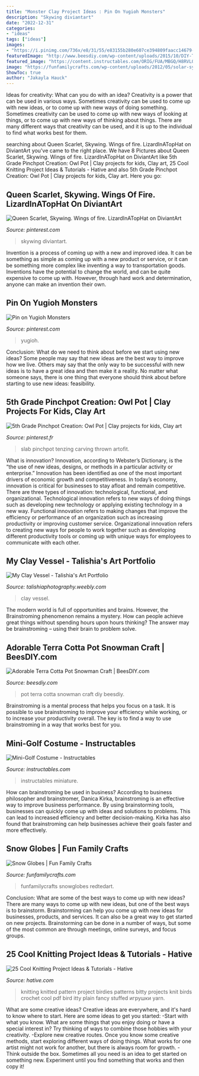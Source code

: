 ```yaml
---
title: "Monster Clay Project Ideas : Pin On Yugioh Monsters"
description: "Skywing diviantart"
date: "2022-12-31"
categories:
- "ideas"
tags: ["ideas"]
images:
- "https://i.pinimg.com/736x/e8/31/55/e83155b280e607ce394809faacc14679--scarlet-wings.jpg"
featuredImage: "http://www.beesdiy.com/wp-content/uploads/2015/10/DIY-Terra-Cotta-Pot-Snowman3.jpg"
featured_image: "https://content.instructables.com/ORIG/FUA/MBGQ/H8RVLOYN/FUAMBGQH8RVLOYN.jpg?auto=webp&amp;frame=1"
image: "https://funfamilycrafts.com/wp-content/uploads/2012/05/solar-system-craft.jpg"
ShowToc: true
author: "Jakayla Hauck"
---
```



Ideas for creativity: What can you do with an idea?
Creativity is a power that can be used in various ways. Sometimes creativity can be used to come up with new ideas, or to come up with new ways of doing something. Sometimes creativity can be used to come up with new ways of looking at things, or to come up with new ways of thinking about things. There are many different ways that creativity can be used, and it is up to the individual to find what works best for them.

	

		
searching about Queen Scarlet, Skywing. Wings of fire. LizardInATopHat on DiviantArt you've came to the right place. We have 8 Pictures about Queen Scarlet, Skywing. Wings of fire. LizardInATopHat on DiviantArt like 5th Grade Pinchpot Creation: Owl Pot | Clay projects for kids, Clay art, 25 Cool Knitting Project Ideas &amp; Tutorials - Hative and also 5th Grade Pinchpot Creation: Owl Pot | Clay projects for kids, Clay art. Here you go:
		
    
## Queen Scarlet, Skywing. Wings Of Fire. LizardInATopHat On DiviantArt

<img loading=lazy src="https://i.pinimg.com/736x/e8/31/55/e83155b280e607ce394809faacc14679--scarlet-wings.jpg" onerror="this.onerror=null;this.src='https://tse2.mm.bing.net/th?id=OIP.Z-EhG9x77FhV-UJcFIEcYAHaFj&amp;pid=15.1';" alt="Queen Scarlet, Skywing. Wings of fire. LizardInATopHat on DiviantArt">

_Source: pinterest.com_

>skywing diviantart. 

	

Invention is a process of coming up with a new and improved idea. It can be something as simple as coming up with a new product or service, or it can be something more complex like inventing a way to transportation goods. Inventions have the potential to change the world, and can be quite expensive to come up with. However, through hard work and determination, anyone can make an invention their own.

    
## Pin On Yugioh Monsters

<img loading=lazy src="https://i.pinimg.com/736x/97/fa/ef/97faefe52e78d4bb1355c46ecdc63b93.jpg" onerror="this.onerror=null;this.src='https://tse4.mm.bing.net/th?id=OIP.GlVD-8VPHcXxZK7nTcqVjwHaK3&amp;pid=15.1';" alt="Pin on Yugioh Monsters">

_Source: pinterest.com_

>yugioh. 

	

Conclusion: What do we need to think about before we start using new ideas?
Some people may say that new ideas are the best way to improve how we live. Others may say that the only way to be successful with new ideas is to have a great idea and then make it a reality. No matter what someone says, there is one thing that everyone should think about before starting to use new ideas: feasibility.

    
## 5th Grade Pinchpot Creation: Owl Pot | Clay Projects For Kids, Clay Art

<img loading=lazy src="https://i.pinimg.com/736x/c6/70/95/c67095bcba262fd4361f55f0efdc2d3d--th-grades-clay-projects.jpg" onerror="this.onerror=null;this.src='https://tse1.mm.bing.net/th?id=OIP.TMZYFE4ASgYe9XcG8Hwm6gHaJ3&amp;pid=15.1';" alt="5th Grade Pinchpot Creation: Owl Pot | Clay projects for kids, Clay art">

_Source: pinterest.fr_

>slab pinchpot tenzing carving thrown artofit. 

	

What is innovation?
Innovation, according to Webster’s Dictionary, is the “the use of new ideas, designs, or methods in a particular activity or enterprise.” Innovation has been identified as one of the most important drivers of economic growth and competitiveness. In today’s economy, innovation is critical for businesses to stay afloat and remain competitive. There are three types of innovation: technological, functional, and organizational.
Technological innovation refers to new ways of doing things such as developing new technology or applying existing technology in a new way. Functional innovation refers to making changes that improve the efficiency or performance of an organization such as increasing productivity or improving customer service. Organizational innovation refers to creating new ways for people to work together such as developing different productivity tools or coming up with unique ways for employees to communicate with each other.

    
## My Clay Vessel - Talishia&#039;s Art Portfolio

<img loading=lazy src="http://talishiaphotography.weebly.com/uploads/1/3/6/0/13602530/3354302_orig.jpg" onerror="this.onerror=null;this.src='https://tse4.mm.bing.net/th?id=OIP.vOP68z9TjsiGmZVRfDrX2gHaFj&amp;pid=15.1';" alt="My Clay Vessel - Talishia&#039;s Art Portfolio">

_Source: talishiaphotography.weebly.com_

>clay vessel. 

	

The modern world is full of opportunities and brains. However, the Brainstroming phenomenon remains a mystery. How can people achieve great things without spending hours upon hours thinking? The answer may be brainstroming – using their brain to problem solve.

    
## Adorable Terra Cotta Pot Snowman Craft | BeesDIY.com

<img loading=lazy src="http://www.beesdiy.com/wp-content/uploads/2015/10/DIY-Terra-Cotta-Pot-Snowman3.jpg" onerror="this.onerror=null;this.src='https://tse2.mm.bing.net/th?id=OIP._Vj5zcLbgEUhiCa3vciVWAHaEH&amp;pid=15.1';" alt="Adorable Terra Cotta Pot Snowman Craft | BeesDIY.com">

_Source: beesdiy.com_

>pot terra cotta snowman craft diy beesdiy. 

	

Brainstroming is a mental process that helps you focus on a task. It is possible to use brainstroming to improve your efficiency while working, or to increase your productivity overall. The key is to find a way to use brainstroming in a way that works best for you.

    
## Mini-Golf Costume - Instructables

<img loading=lazy src="https://content.instructables.com/ORIG/FUA/MBGQ/H8RVLOYN/FUAMBGQH8RVLOYN.jpg?auto=webp&amp;frame=1" onerror="this.onerror=null;this.src='https://tse3.mm.bing.net/th?id=OIP.g0gPSnV4cCJNw27QiX711gHaLH&amp;pid=15.1';" alt="Mini-Golf Costume - Instructables">

_Source: instructables.com_

>instructables miniature. 

	

How can brainstroming be used in business?
According to business philosopher and brainstromer, Danica Kirka, brainstroming is an effective way to improve business performance. By using brainstorming tools, businesses can quickly come up with ideas and solutions to problems. This can lead to increased efficiency and better decision-making. Kirka has also found that brainstroming can help businesses achieve their goals faster and more effectively.

    
## Snow Globes | Fun Family Crafts

<img loading=lazy src="https://funfamilycrafts.com/wp-content/uploads/2012/05/solar-system-craft.jpg" onerror="this.onerror=null;this.src='https://tse3.mm.bing.net/th?id=OIP.yGEYxUQMoQvpj2CtYt7_6gHaLE&amp;pid=15.1';" alt="Snow Globes | Fun Family Crafts">

_Source: funfamilycrafts.com_

>funfamilycrafts snowglobes redtedart. 

	

Conclusion: What are some of the best ways to come up with new ideas?
There are many ways to come up with new ideas, but one of the best ways is to brainstorm. Brainstorming can help you come up with new ideas for businesses, products, and services. It can also be a great way to get started on new projects. Brainstorming can be done in a number of ways, but some of the most common are through meetings, online surveys, and focus groups.

    
## 25 Cool Knitting Project Ideas &amp; Tutorials - Hative

<img loading=lazy src="https://hative.com/wp-content/uploads/2014/11/knitting-project-ideas/14-knitted-birds.jpg" onerror="this.onerror=null;this.src='https://tse4.mm.bing.net/th?id=OIP.q8FJo5e6JqPB5joiI2nc3wHaHa&amp;pid=15.1';" alt="25 Cool Knitting Project Ideas &amp; Tutorials - Hative">

_Source: hative.com_

>knitting knitted pattern project birdies patterns bitty projects knit birds crochet cool pdf bird itty plain fancy stuffed игрушки yarn. 

	

What are some creative ideas?
Creative ideas are everywhere, and it's hard to know where to start. Here are some ideas to get you started: 
-Start with what you know. What are some things that you enjoy doing or have a special interest in? Try thinking of ways to combine those hobbies with your creativity. 
-Explore new creative routes. Once you know some creative methods, start exploring different ways of doing things. What works for one artist might not work for another, but there is always room for growth. 
-Think outside the box. Sometimes all you need is an idea to get started on something new. Experiment until you find something that works and then copy it!

